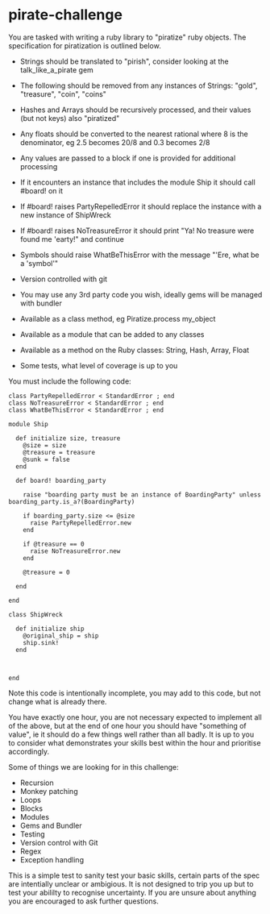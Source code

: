 # pirate-challenge

You are tasked with writing a ruby library to "piratize" ruby objects.
The specification for piratization is outlined below.

- Strings should be translated to "pirish", consider looking at the talk\_like\_a\_pirate gem
- The following should be removed from any instances of Strings: "gold", "treasure", "coin", "coins"
- Hashes and Arrays should be recursively processed, and their values (but not keys) also "piratized"

- Any floats should be converted to the nearest rational where 8 is the denominator, eg 2.5 becomes 20/8 and 0.3 becomes 2/8
- Any values are passed to a block if one is provided for additional processing
- If it encounters an instance that includes the module Ship it should call #board! on it
- If #board! raises PartyRepelledError it should replace the instance with a new instance of ShipWreck
- If #board! raises NoTreasureError it should print "Ya! No treasure were found me 'earty!" and continue
- Symbols should raise WhatBeThisError with the message "'Ere, what be a 'symbol'"
- Version controlled with git
- You may use any 3rd party code you wish, ideally gems will be managed with bundler
- Available as a class method, eg Piratize.process my_object
- Available as a module that can be added to any classes
- Available as a method on the Ruby classes: String, Hash, Array, Float
- Some tests, what level of coverage is up to you

You must include the following code:

````
class PartyRepelledError < StandardError ; end
class NoTreasureError < StandardError ; end
class WhatBeThisError < StandardError ; end

module Ship

  def initialize size, treasure
    @size = size
    @treasure = treasure
    @sunk = false
  end

  def board! boarding_party

    raise "boarding party must be an instance of BoardingParty" unless boarding_party.is_a?(BoardingParty)

    if boarding_party.size <= @size
      raise PartyRepelledError.new
    end

    if @treasure == 0
      raise NoTreasureError.new
    end

    @treasure = 0

  end

end

class ShipWreck

  def initialize ship
    @original_ship = ship
    ship.sink!
  end



end
````

Note this code is intentionally incomplete, you may add to this code, but not change what is already there.

You have exactly one hour, you are not necessary expected to implement all of the above,
but at the end of one hour you should have "something of value", ie it should do a few things well
rather than all badly. It is up to you to consider what demonstrates your skills best within the
hour and prioritise accordingly.

Some of things we are looking for in this challenge:

- Recursion
- Monkey patching
- Loops
- Blocks
- Modules
- Gems and Bundler
- Testing
- Version control with Git
- Regex
- Exception handling

This is a simple test to sanity test your basic skills, certain parts of the spec are intentially unclear or ambigious.
It is not designed to trip you up but to test your abililty to recognise uncertainty. If you are unsure about anything you are encouraged to ask further questions.